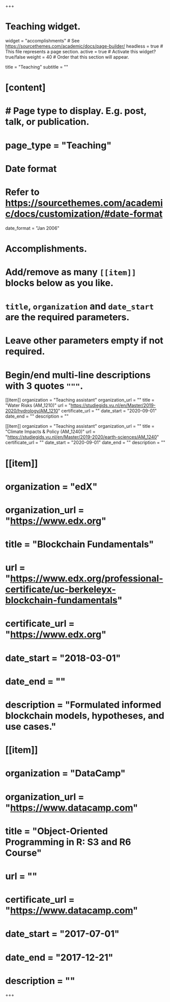 +++
# Teaching widget.
widget = "accomplishments"  # See https://sourcethemes.com/academic/docs/page-builder/
headless = true  # This file represents a page section.
active = true  # Activate this widget? true/false
weight = 40  # Order that this section will appear.

title = "Teaching"
subtitle = ""

# [content]
#   # Page type to display. E.g. post, talk, or publication.
#   page_type = "Teaching"
  
# Date format
#   Refer to https://sourcethemes.com/academic/docs/customization/#date-format
date_format = "Jan 2006"

# Accomplishments.
#   Add/remove as many `[[item]]` blocks below as you like.
#   `title`, `organization` and `date_start` are the required parameters.
#   Leave other parameters empty if not required.
#   Begin/end multi-line descriptions with 3 quotes `"""`.

[[item]]
  organization = "Teaching assistant"
  organization_url = ""
  title = "Water Risks (AM_1210)"
  url = "https://studiegids.vu.nl/en/Master/2019-2020/hydrology/AM_1210"
  certificate_url = ""
  date_start = "2020-09-01"
  date_end = ""
  description = ""

[[item]]
  organization = "Teaching assistant"
  organization_url = ""
  title = "Climate Impacts & Policy (AM_1240)"
  url = "https://studiegids.vu.nl/en/Master/2019-2020/earth-sciences/AM_1240"
  certificate_url = ""
  date_start = "2020-09-01"
  date_end = ""
  description = ""
  
# [[item]]
#   organization = "edX"
#   organization_url = "https://www.edx.org"
#   title = "Blockchain Fundamentals"
#   url = "https://www.edx.org/professional-certificate/uc-berkeleyx-blockchain-fundamentals"
#   certificate_url = "https://www.edx.org"
#   date_start = "2018-03-01"
#   date_end = ""
#   description = "Formulated informed blockchain models, hypotheses, and use cases."
   
# [[item]]
#   organization = "DataCamp"
#   organization_url = "https://www.datacamp.com"
#   title = "Object-Oriented Programming in R: S3 and R6 Course"
#   url = ""
#   certificate_url = "https://www.datacamp.com"
#   date_start = "2017-07-01"
#   date_end = "2017-12-21"
#   description = ""

+++
